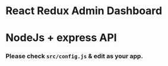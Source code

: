 # React Redux Admin Dashboard
# NodeJs + express API 

### Please check `src/config.js` & edit as your app.
